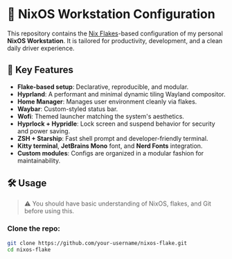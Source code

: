 # 🐧 NixOS Workstation Configuration

This repository contains the [Nix Flakes](https://nixos.wiki/wiki/Flakes)-based configuration of my personal **NixOS Workstation**. It is tailored for productivity, development, and a clean daily driver experience.

## 🧰 Key Features

- **Flake-based setup**: Declarative, reproducible, and modular.
- **Hyprland**: A performant and minimal dynamic tiling Wayland compositor.
- **Home Manager**: Manages user environment cleanly via flakes.
- **Waybar**: Custom-styled status bar.
- **Wofi**: Themed launcher matching the system's aesthetics.
- **Hyprlock + Hypridle**: Lock screen and suspend behavior for security and power saving.
- **ZSH + Starship**: Fast shell prompt and developer-friendly terminal.
- **Kitty terminal**, **JetBrains Mono** font, and **Nerd Fonts** integration.
- **Custom modules**: Configs are organized in a modular fashion for maintainability.

## 🛠️ Usage

> ⚠️ You should have basic understanding of NixOS, flakes, and Git before using this.

### Clone the repo:

```bash
git clone https://github.com/your-username/nixos-flake.git
cd nixos-flake
